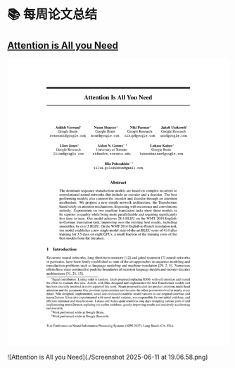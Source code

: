 # 📚 每周论文总结

## [Attention is All you Need](./NIPS-2017-attention-is-all-you-need-Paper.pdf)

![Attention is All you Need](./NIPS-2017-attention-is-all-you-need-Paper_page1.png)

![Attention is All you Need](./Screenshot 2025-06-11 at 19.06.58.png)

